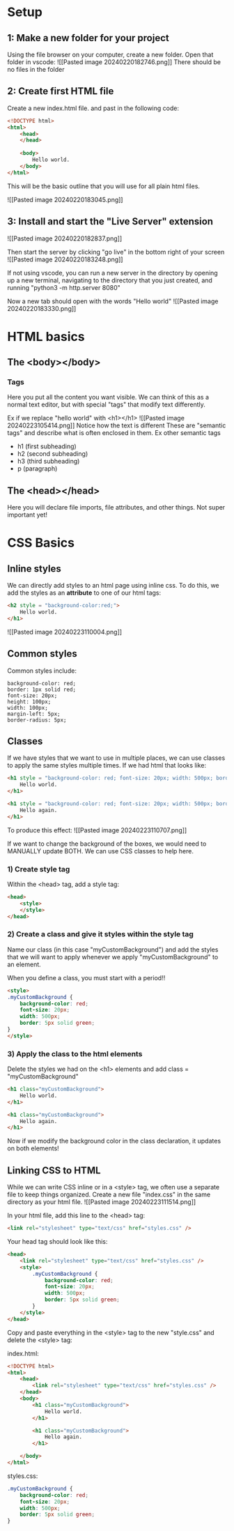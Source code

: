 
# Setup
## 1: Make a new folder for your project

Using the file browser on your computer, create a new folder. Open that folder in vscode:
![[Pasted image 20240220182746.png]]
There should be no files in the folder

## 2: Create first HTML file

Create a new index.html file. and past in the following code:
```html
<!DOCTYPE html>
<html>
	<head>
	</head>
	
	<body>
		Hello world.
	</body>
</html>
```

This will be the basic outline that you will use for all plain html files. 

![[Pasted image 20240220183045.png]]


## 3: Install and start the "Live Server" extension

![[Pasted image 20240220182837.png]]

Then start the server by clicking "go live" in the bottom right of your screen
![[Pasted image 20240220183248.png]]


If not using vscode, you can run a new server in the directory by opening up a new terminal, navigating to the directory that you just created, and running "python3 -m http.server 8080"

Now a new tab should open with the words "Hello world"
![[Pasted image 20240220183330.png]]
# HTML basics

## The \<body></body\>

### Tags
Here you put all the content you want visible. We can think of this as a normal text editor, but with special "tags" that modify text differently. 

Ex if we replace "hello world" with <h1\></h1\>
![[Pasted image 20240223105414.png]]
Notice how the text is different
These are "semantic tags" and describe what is often enclosed in them.
Ex other semantic tags
- h1 (first subheading)
- h2 (second subheading)
- h3 (third subheading)
- p (paragraph)

## The \<head></head\>
Here you will declare file imports, file attributes, and other things. Not super important yet!

# CSS Basics

## Inline styles

We can directly add styles to an html page using inline css. To do this, we add the styles as an **attribute** to one of our html tags:
```html
<h2 style = "background-color:red;">
	Hello world.
</h1>
```

![[Pasted image 20240223110004.png]]

## Common styles
Common styles include:
```
background-color: red;
border: 1px solid red;
font-size: 20px;
height: 100px;
width: 100px;
margin-left: 5px;
border-radius: 5px;
```

## Classes
If we have styles that we want to use in multiple places, we can use classes to apply the same styles multiple times. If we had html that looks like:
```html
<h1 style = "background-color: red; font-size: 20px; width: 500px; border: 5px solid green;">
	Hello world.
</h1>

<h1 style = "background-color: red; font-size: 20px; width: 500px; border: 5px solid green;">
	Hello again.
</h1>
```

To produce this effect: ![[Pasted image 20240223110707.png]]

If we want to change the background of the boxes, we would need to MANUALLY update BOTH. We can use CSS classes to help here. 

### 1) Create style tag
Within the \<head> tag, add a style tag:
```html
<head>
	<style>
	</style>
</head>
```

### 2) Create a class and give it styles within the style tag
Name our class (in this case "myCustomBackground") and add the styles that we will want to apply whenever we apply "myCustomBackground" to an element.

When you define a class, you must start with a period!!

```html
<style>
.myCustomBackground {
	background-color: red;
	font-size: 20px;
	width: 500px;
	border: 5px solid green;
}
</style>
```

### 3) Apply the class to the html elements
Delete the styles we had on the \<h1> elements and add class = "myCustomBackground" 
```html
<h1 class="myCustomBackground">
	Hello world.
</h1>

<h1 class="myCustomBackground">
	Hello again.
</h1>
```

Now if we modify the background color in the class declaration, it updates on both elements!

## Linking CSS to HTML
While we can write CSS inline or in a \<style> tag, we often use a separate file to keep things organized. 
Create a new file "index.css" in the same directory as your html file. 
![[Pasted image 20240223111514.png]]

In your html file, add this line to the \<head> tag:
```html
<link rel="stylesheet" type="text/css" href="styles.css" /> 
```

Your head tag should look like this:
```html
<head>
	<link rel="stylesheet" type="text/css" href="styles.css" /> 
	<style>
		.myCustomBackground {
			background-color: red;
			font-size: 20px;
			width: 500px;
			border: 5px solid green;
		}
	</style>
</head>
```

Copy and paste everything in the \<style> tag to the new "style.css" and delete the \<style> tag:

index.html:
```html
<!DOCTYPE html>
<html>
    <head>
        <link rel="stylesheet" type="text/css" href="styles.css" /> 
    </head>
    <body>
        <h1 class="myCustomBackground">
            Hello world.
        </h1>

        <h1 class="myCustomBackground">
            Hello again.
        </h1>

    </body>
</html>
```

styles.css:
```css
.myCustomBackground {
    background-color: red;
    font-size: 20px;
    width: 500px;
    border: 5px solid green;
}
```


